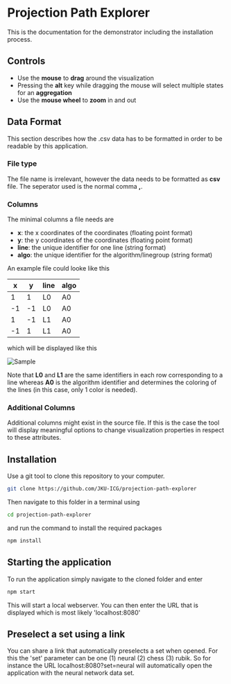 # Projection Path Explorer

This is the documentation for the demonstrator including the installation process.

## Controls

- Use the **mouse** to **drag** around the visualization
- Pressing the **alt** key while dragging the mouse will select multiple states for an **aggregation**
- Use the **mouse wheel** to **zoom** in and out

## Data Format

This section describes how the .csv data has to be formatted in order to be readable by this application.

### File type

The file name is irrelevant, however the data needs to be formatted as **csv** file. The seperator used is the normal comma **,**.

### Columns

The minimal columns a file needs are

 - **x**: the x coordinates of the coordinates (floating point format)
 - **y**: the y coordinates of the coordinates (floating point format)
 - **line**: the unique identifier for one line (string format)
 - **algo**: the unique identifier for the algorithm/linegroup (string format)

An example file could looke like this

|x|y|line|algo|
|--|--|--|--|
|1|1|L0|A0
|-1|-1|L0|A0
|1|-1|L1|A0
|-1|1|L1|A0

which will be displayed like this

![Sample](https://github.com/JKU-ICG/projection-path-explorer/tree/develop/textures/minimalcsv.png)

Note that **L0** and **L1** are the same identifiers in each row corresponding to a line whereas **A0** is the algorithm identifier and determines the coloring of the lines (in this case, only 1 color is needed).


### Additional Columns
Additional columns might exist in the source file. If this is the case the tool will display meaningful options to change visualization properties in respect to these attributes.



## Installation

Use a git tool to clone this repository to your computer.

```bash
git clone https://github.com/JKU-ICG/projection-path-explorer
```

Then navigate to this folder in a terminal using

```bash
cd projection-path-explorer
```

and run the command to install the required packages

```bash
npm install
```

## Starting the application

To run the application simply navigate to the cloned folder and enter

```bash
npm start
```

This will start a local webserver. You can then enter the URL that is displayed which
is most likely 'localhost:8080'

## Preselect a set using a link

You can share a link that automatically preselects a set when opened. For this the 'set' parameter can be one (1) neural (2) chess (3) rubik. So for instance the URL localhost:8080?set=neural will automatically open the application with the neural network data set.
